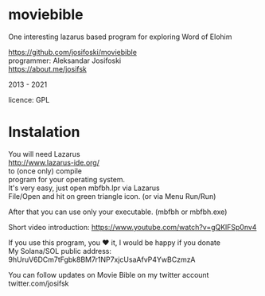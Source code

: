 # moviebible
One interesting lazarus based program for exploring Word of Elohim  
  
https://github.com/josifoski/moviebible  
programmer: Aleksandar Josifoski  
https://about.me/josifsk  
  
2013 - 2021  
  
licence: GPL  
  
# Instalation  
You will need Lazarus  
http://www.lazarus-ide.org/  
to (once only) compile  
program for your operating system.  
It's very easy, just open mbfbh.lpr via Lazarus  
File/Open and hit on green triangle icon. (or via Menu Run/Run)  
  
After that you can use only your executable. (mbfbh or mbfbh.exe)  
  
Short video introduction: https://www.youtube.com/watch?v=gQKlFSp0nv4  

If you use this program, you ❤ it, I would be happy if you donate  
My Solana/SOL  public address: 9hUruV6DCm7tFgbk8BM7r1NP7xjcUsaAfvP4YwBCzmzA  

You can follow updates on Movie Bible on my twitter account twitter.com/josifsk  
